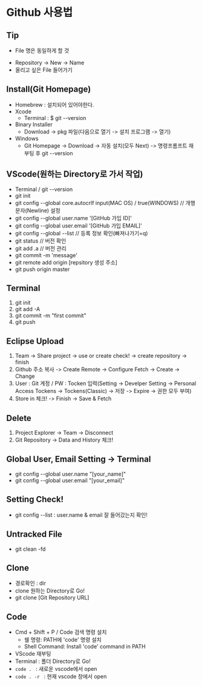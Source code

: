 # Github 사용법

## Tip
- File 명은 동일하게 할 것
* Repository -> New -> Name
* 올리고 싶은 File 들어가기

## Install(Git Homepage)
- Homebrew : 설치되어 있어야한다.
- Xcode
  - Terminal : $ git --version
- Binary Installer
  - Download -> pkg 파일(다음으로 열기 -> 설치 프로그램 -> 열기)
- Windows
  - Git Homepage -> Download -> 자동 설치(모두 Next) -> 명령프롬프트 재부팅 후 git --version  

## VScode(원하는 Directory로 가서 작업)
- Terminal / git --version
- git init
- git config --global core.autocrlf input(MAC OS) / true(WINDOWS) // 개행 문자(Newline) 설정
- git config --global user.name '[GitHub 가입 ID]'
- git config --global user.email '[GitHub 가입 EMAIL]'
- git config --global --list // 등록 정보 확인(빠져나가기=q)
- git status // 버전 확인
- git add .a // 버전 관리
- git commit -m 'message'
- git remote add origin [repsitory 생성 주소]
- git push origin master

## Terminal
  1. git init
  2. git add -A
  3. git commit -m "first commit"
  4. git push

## Eclipse Upload
  1. Team -> Share project -> use or create check! -> create repository -> finish
  2. Github 주소 복사 -> Create Remote -> Configure Fetch -> Create -> Change
  3. User : Git 계정 / PW : Tocken 입력(Setting -> Develper Setting -> Personal Access Tockens -> Tockens(Classic) -> 저장 -> Expire -> 권한 모두 부여)
  4. Store in 체크! -> Finish -> Save & Fetch

## Delete
  1. Project Explorer -> Team -> Disconnect
  2. Git Repository -> Data and History 체크!

## Global User, Email Setting -> Terminal
  - git config --global user.name "[your_name]"
  - git config --global user.email "[your_email]"

## Setting Check!
- git config --list : user.name & email 잘 들어갔는지 확인!

## Untracked File
- git clean -fd

## Clone
- 경로확인 : dir
- clone 원하는 Directory로 Go!
- git clone [Git Repository URL] 

## Code
- Cmd + Shift + P / Code 검색 명령 설치
  - 쉘 명령: PATH에 'code' 명령 설치
  - Shell Command: Install 'code' command in PATH
- VScode 재부팅
- Terminal : 폴더 Directory로 Go!
- `code . ` : 새로운 vscode에서 open
- `code . -r ` : 현재 vscode 창에서 open
